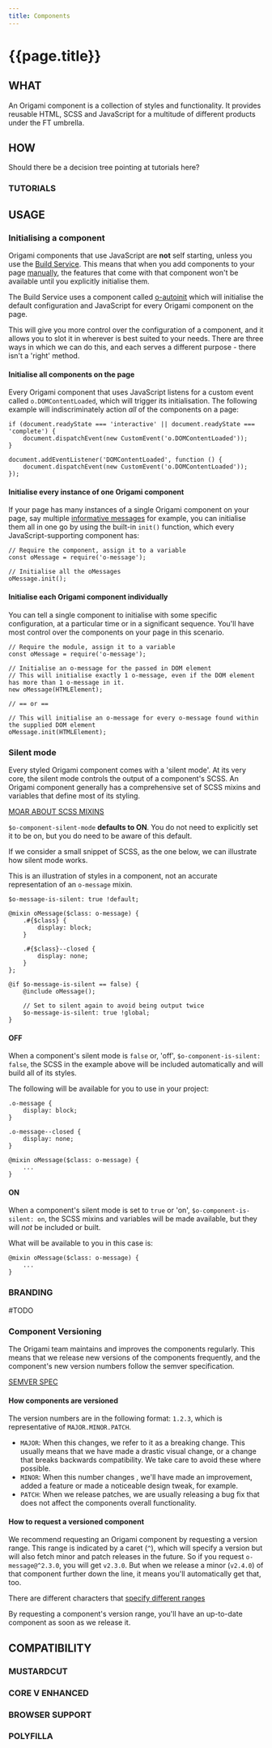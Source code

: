 ```yaml
---
title: Components
---
```


# {{page.title}}

## WHAT
An Origami component is a collection of styles and functionality. It provides reusable HTML, SCSS and JavaScript for a multitude of different products under the FT umbrella.

## HOW

Should there be a decision tree pointing at tutorials here?
### TUTORIALS


## USAGE

### Initialising a component

Origami components that use JavaScript are **not** self starting, unless you use the [Build Service](/TODO). This means that when you add components to your page [manually](/TODO), the features that come with that component won't be available until you explicitly initialise them.

<aside>The Build Service uses a component called <a href="/TODO">o-autoinit</a> which will initialise the default configuration and JavaScript for every Origami component on the page.</aside>

This will give you more control over the configuration of a component, and it allows you to slot it in wherever is best suited to your needs. There are three ways in which we can do this, and each serves a different purpose - there isn't a 'right' method.

#### Initialise all components on the page

Every Origami component that uses JavaScript listens for a custom event called `o.DOMContentLoaded`, which will trigger its initialisation.
The following example will indiscriminately action _all_ of the components on a page:

<pre class="o-layout__main__full-span"><code class="o-syntax-highlight--javascript">if (document.readyState === 'interactive' || document.readyState === 'complete') {
	document.dispatchEvent(new CustomEvent('o.DOMContentLoaded'));
}

document.addEventListener('DOMContentLoaded', function () {
	document.dispatchEvent(new CustomEvent('o.DOMContentLoaded'));
});</code></pre>

#### Initialise every instance of one Origami component

If your page has many instances of a single Origami component on your page, say multiple [informative messages](/TODO) for example, you can initialise them all in one go by using the built-in `init()` function, which every JavaScript-supporting component has:

<pre class="o-layout__main__full-span"><code class="o-syntax-highlight--javascript">// Require the component, assign it to a variable
const oMessage = require('o-message');

// Initialise all the oMessages
oMessage.init();
</code></pre>

#### Initialise each Origami component individually

You can tell a single component to initialise with some specific configuration, at a particular time or in a significant sequence. You'll have most control over the components on your page in this scenario.

<pre class="o-layout__main__full-span"><code class="o-syntax-highlight--javascript">// Require the module, assign it to a variable
const oMessage = require('o-message');

// Initialise an o-message for the passed in DOM element
// This will initialise exactly 1 o-message, even if the DOM element has more than 1 o-message in it.
new oMessage(HTMLElement);

// == or ==

// This will initialise an o-message for every o-message found within the supplied DOM element
oMessage.init(HTMLElement);</code></pre>


### Silent mode

Every styled Origami component comes with a 'silent mode'. At its very core, the silent mode controls the output of a component's SCSS.
An Origami component generally has a comprehensive set of SCSS mixins and variables that define most of its styling.

<aside><a href="/TODO">MOAR ABOUT SCSS MIXINS</a></aside>

`$o-component-silent-mode` **defaults to ON**. You do not need to explicitly set it to be on, but you do need to be aware of this default.

If we consider a small snippet of SCSS, as the one below, we can illustrate how silent mode works.
<aside>This is an illustration of styles in a component, not an accurate representation of an <code>o-message</code> mixin.</aside>

```
$o-message-is-silent: true !default;

@mixin oMessage($class: o-message) {
	.#{$class} {
		display: block;
	}

	.#{$class}--closed {
		display: none;
	}
};

@if $o-message-is-silent == false) {
	@include oMessage();

	// Set to silent again to avoid being output twice
	$o-message-is-silent: true !global;
}
```

#### OFF
When a component's silent mode is `false` or, 'off', `$o-component-is-silent: false`, the SCSS in the example above will be included automatically and will build all of its styles.

The following will be available for you to use in your project:
```
.o-message {
	display: block;
}

.o-message--closed {
	display: none;
}

@mixin oMessage($class: o-message) {
	...
}
```

#### ON

When a component's silent mode is set to `true` or 'on', `$o-component-is-silent: on`, the SCSS mixins and variables will be made available, but they will _not_ be included or built.

What will be available to you in this case is:

```
@mixin oMessage($class: o-message) {
	...
}
```

### BRANDING

\#TODO

### Component Versioning

The Origami team maintains and improves the components regularly. This means that we release new versions of the components frequently, and the component's new version numbers follow the semver specification.

<aside><a href="/TODO">SEMVER SPEC</a></aside>

#### How components are versioned

The version numbers are in the following format: `1.2.3`, which is representative of `MAJOR.MINOR.PATCH`.
- `MAJOR`: When this changes, we refer to it as a breaking change. This usually means that we have made a drastic visual change, or a change that breaks backwards compatibility. We take care to avoid these where possible.
- `MINOR`: When this number changes , we'll have made an improvement, added a feature or made a noticeable design tweak, for example.
- `PATCH`: When we release patches, we are usually releasing a bug fix that does not affect the components overall functionality.

#### How to request a versioned component

We recommend requesting an Origami component by requesting a version range. This range is indicated by a caret (`^`), which will specify a version but will also fetch minor and patch releases in the future. So if you request `o-message@^2.3.0`, you will get `v2.3.0`. But when we release a minor (`v2.4.0`) of that component further down the line, it means you'll automatically get that, too.

<aside>There are different characters that <a href="https://semver.npmjs.com/" class="o-typography-link--external" target="\_blank" rel="noopener">specify different ranges</a></aside>

By requesting a component's version range, you'll have an up-to-date component as soon as we release it.

## COMPATIBILITY
### MUSTARDCUT
### CORE V ENHANCED
### BROWSER SUPPORT
### POLYFILLA
